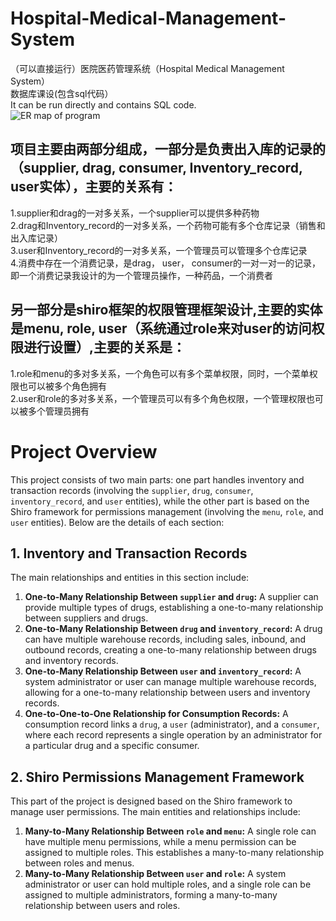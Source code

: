 # Hospital-Medical-Management-System
（可以直接运行）医院医药管理系统（Hospital Medical Management System）   
数据库课设(包含sql代码）  
It can be run directly and contains SQL code.  
![](https://github.com/zhangjun640/Hospital-Medical-Management-System/blob/main/ER%E5%9B%BE.png "ER map of program")    
## 项目主要由两部分组成，一部分是负责出入库的记录的（supplier, drag, consumer, Inventory_record, user实体），主要的关系有：   
1.supplier和drag的一对多关系，一个supplier可以提供多种药物    
2.drag和Inventory_record的一对多关系，一个药物可能有多个仓库记录（销售和出入库记录）    
3.user和Inventory_record的一对多关系，一个管理员可以管理多个仓库记录   
4.消费中存在一个消费记录，是drag， user， consumer的一对一对一的记录，即一个消费记录我设计的为一个管理员操作，一种药品，一个消费者    
## 另一部分是shiro框架的权限管理框架设计,主要的实体是menu, role, user（系统通过role来对user的访问权限进行设置）,主要的关系是：    
1.role和menu的多对多关系，一个角色可以有多个菜单权限，同时，一个菜单权限也可以被多个角色拥有    
2.user和role的多对多关系，一个管理员可以有多个角色权限，一个管理权限也可以被多个管理员拥有    
# Project Overview

This project consists of two main parts: one part handles inventory and transaction records (involving the `supplier`, `drug`, `consumer`, `inventory_record`, and `user` entities), while the other part is based on the Shiro framework for permissions management (involving the `menu`, `role`, and `user` entities). Below are the details of each section:

## 1. Inventory and Transaction Records

The main relationships and entities in this section include:

1. **One-to-Many Relationship Between `supplier` and `drug`:** A supplier can provide multiple types of drugs, establishing a one-to-many relationship between suppliers and drugs.
2. **One-to-Many Relationship Between `drug` and `inventory_record`:** A drug can have multiple warehouse records, including sales, inbound, and outbound records, creating a one-to-many relationship between drugs and inventory records.
3. **One-to-Many Relationship Between `user` and `inventory_record`:** A system administrator or user can manage multiple warehouse records, allowing for a one-to-many relationship between users and inventory records.
4. **One-to-One-to-One Relationship for Consumption Records:** A consumption record links a `drug`, a `user` (administrator), and a `consumer`, where each record represents a single operation by an administrator for a particular drug and a specific consumer.

## 2. Shiro Permissions Management Framework

This part of the project is designed based on the Shiro framework to manage user permissions. The main entities and relationships include:

1. **Many-to-Many Relationship Between `role` and `menu`:** A single role can have multiple menu permissions, while a menu permission can be assigned to multiple roles. This establishes a many-to-many relationship between roles and menus.
2. **Many-to-Many Relationship Between `user` and `role`:** A system administrator or user can hold multiple roles, and a single role can be assigned to multiple administrators, forming a many-to-many relationship between users and roles.

